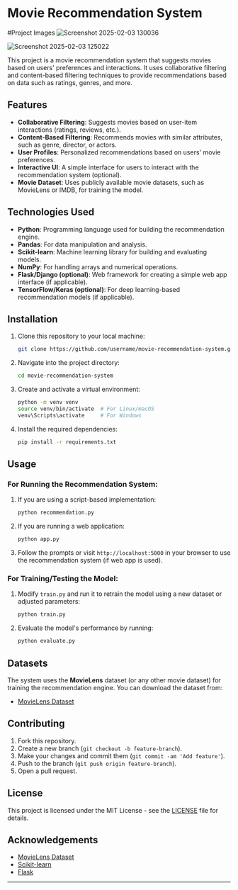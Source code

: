 
# Movie Recommendation System
#Project Images
![Screenshot 2025-02-03 130036](https://github.com/user-attachments/assets/6449fe00-66f4-4996-adec-e2d3ce86f17b)

![Screenshot 2025-02-03 125022](https://github.com/user-attachments/assets/79f9be6e-e77f-4fa9-909e-9bce6141f9f6)


This project is a movie recommendation system that suggests movies based on users' preferences and interactions. It uses collaborative filtering and content-based filtering techniques to provide recommendations based on data such as ratings, genres, and more.

## Features
- **Collaborative Filtering**: Suggests movies based on user-item interactions (ratings, reviews, etc.).
- **Content-Based Filtering**: Recommends movies with similar attributes, such as genre, director, or actors.
- **User Profiles**: Personalized recommendations based on users' movie preferences.
- **Interactive UI**: A simple interface for users to interact with the recommendation system (optional).
- **Movie Dataset**: Uses publicly available movie datasets, such as MovieLens or IMDB, for training the model.

## Technologies Used
- **Python**: Programming language used for building the recommendation engine.
- **Pandas**: For data manipulation and analysis.
- **Scikit-learn**: Machine learning library for building and evaluating models.
- **NumPy**: For handling arrays and numerical operations.
- **Flask/Django (optional)**: Web framework for creating a simple web app interface (if applicable).
- **TensorFlow/Keras (optional)**: For deep learning-based recommendation models (if applicable).

## Installation

1. Clone this repository to your local machine:
   ```bash
   git clone https://github.com/username/movie-recommendation-system.git
   ```

2. Navigate into the project directory:
   ```bash
   cd movie-recommendation-system
   ```

3. Create and activate a virtual environment:
   ```bash
   python -m venv venv
   source venv/bin/activate  # For Linux/macOS
   venv\Scripts\activate     # For Windows
   ```

4. Install the required dependencies:
   ```bash
   pip install -r requirements.txt
   ```

## Usage

### For Running the Recommendation System:
1. If you are using a script-based implementation:
   ```bash
   python recommendation.py
   ```

2. If you are running a web application:
   ```bash
   python app.py
   ```

3. Follow the prompts or visit `http://localhost:5000` in your browser to use the recommendation system (if web app is used).

### For Training/Testing the Model:
1. Modify `train.py` and run it to retrain the model using a new dataset or adjusted parameters:
   ```bash
   python train.py
   ```

2. Evaluate the model's performance by running:
   ```bash
   python evaluate.py
   ```

## Datasets
The system uses the **MovieLens** dataset (or any other movie dataset) for training the recommendation engine. You can download the dataset from:
- [MovieLens Dataset](https://grouplens.org/datasets/movielens/)

## Contributing
1. Fork this repository.
2. Create a new branch (`git checkout -b feature-branch`).
3. Make your changes and commit them (`git commit -am 'Add feature'`).
4. Push to the branch (`git push origin feature-branch`).
5. Open a pull request.

## License
This project is licensed under the MIT License - see the [LICENSE](LICENSE) file for details.

## Acknowledgements
- [MovieLens Dataset](https://grouplens.org/datasets/movielens/)
- [Scikit-learn](https://scikit-learn.org/)
- [Flask](https://flask.palletsprojects.com/)

---

